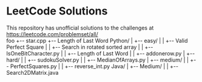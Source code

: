 # LeetCode Solutions  
This repository has unofficial solutions to the challenges at https://leetcode.com/problemset/all/  
foo
+-- star.cpp
+-- Length of Last Word
Python/
|  +-- easy/
|  |  +-- Valid Perfect Square
|  |  +-- Search in rotated sorted array
|  |  +-- IsOneBitCharacter.py
|  |  +-- Length of Last Word
|  |  +-- addonerow.py
|  +-- hard/
|  |  +-- sudokuSolver.py
|  |  +-- MedianOfArrays.py
|  +-- medium/
|  |  +-- PerfectSquares.py
|  |  +-- reverse_int.py
Java/
|  +-- Medium/
|  |  +-- Search2DMatrix.java